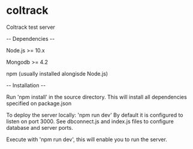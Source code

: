 # coltrack
Coltrack test server

-- Dependencies --

Node.js >= 10.x

Mongodb >= 4.2

npm (usually installed alongisde Node.js)

-- Installation --

Run 'npm install' in the source directory. This will install all dependencies specified on package.json

To deploy the server locally: 'npm run dev' By default it is configured to listen on port 3000. See dbconnect.js and index.js files to configure database and server ports.

Execute with 'npm run dev', this will enable you to run the server.
